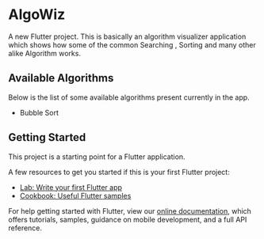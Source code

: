 # AlgoWiz

A new Flutter project. This is basically an algorithm visualizer application which shows how some of the common Searching , Sorting and many other alike Algorithm works.

## Available Algorithms
Below is the list of some available algorithms present currently in the app.
 - Bubble Sort




## Getting Started

This project is a starting point for a Flutter application.

A few resources to get you started if this is your first Flutter project:

- [Lab: Write your first Flutter app](https://flutter.dev/docs/get-started/codelab)
- [Cookbook: Useful Flutter samples](https://flutter.dev/docs/cookbook)

For help getting started with Flutter, view our
[online documentation](https://flutter.dev/docs), which offers tutorials,
samples, guidance on mobile development, and a full API reference.
